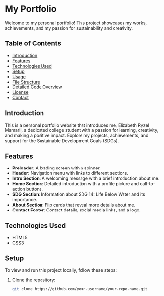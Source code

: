 # My Portfolio

Welcome to my personal portfolio! This project showcases my works, achievements, and my passion for sustainability and creativity.

## Table of Contents
- [Introduction](#introduction)
- [Features](#features)
- [Technologies Used](#technologies-used)
- [Setup](#setup)
- [Usage](#usage)
- [File Structure](#file-structure)
- [Detailed Code Overview](#detailed-code-overview)
- [License](#license)
- [Contact](#contact)

## Introduction

This is a personal portfolio website that introduces me, Elizabeth Ryzel Mamaril, a dedicated college student with a passion for learning, creativity, and making a positive impact. Explore my projects, achievements, and support for the Sustainable Development Goals (SDGs).

## Features

- **Preloader**: A loading screen with a spinner.
- **Header**: Navigation menu with links to different sections.
- **Intro Section**: A welcoming message with a brief introduction about me.
- **Home Section**: Detailed introduction with a profile picture and call-to-action buttons.
- **SDG Section**: Information about SDG 14: Life Below Water and its importance.
- **About Section**: Flip cards that reveal more details about me.
- **Contact Footer**: Contact details, social media links, and a logo.

## Technologies Used

- HTML5
- CSS3

## Setup

To view and run this project locally, follow these steps:

1. Clone the repository:
   ```bash
   git clone https://github.com/your-username/your-repo-name.git

